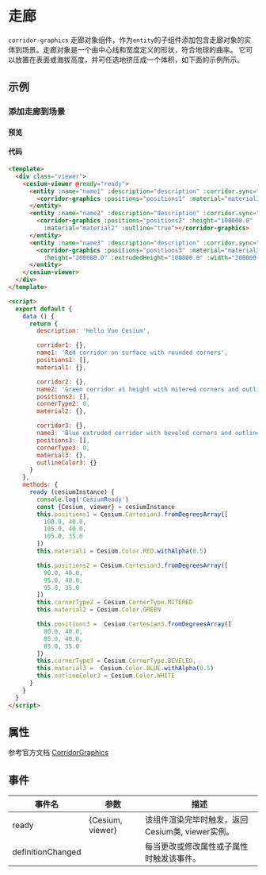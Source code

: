 # 走廊

`corridor-graphics` 走廊对象组件，作为`entity`的子组件添加包含走廊对象的实体到场景。走廊对象是一个由中心线和宽度定义的形状，符合地球的曲率。 它可以放置在表面或海拔高度，并可任选地挤压成一个体积，如下面的示例所示。

## 示例

### 添加走廊到场景

#### 预览

<doc-preview>
  <template>
    <div class="viewer">
      <cesium-viewer @ready="ready">
        <entity :name="name1" :description="description" :corridor.sync="corridor1">
          <corridor-graphics :positions="positions1" :material="material1" :width="200000.0"></corridor-graphics>
        </entity>
        <entity :name="name2" :description="description" :corridor.sync="corridor2">
          <corridor-graphics :positions="positions2" :height="100000.0" :width="200000.0" :cornerType="0"
            :material="material2" :outline="true"></corridor-graphics>
        </entity>
        <entity :name="name3" :description="description" :corridor.sync="corridor3">
          <corridor-graphics :positions="positions3" :material="material3" :outlineColor="outlineColor3" :outline="true"
            :height="200000.0" :extrudedHeight="100000.0" :width="200000.0" :cornerType="cornerType3" :outlineColor="outlineColor3"></corridor-graphics>
        </entity>
      </cesium-viewer>
    </div>
  </template>

  <script>
    export default {
      data () {
        return {
          description: 'Hello Vue Cesium',

          corridor1: {},
          name1: 'Red corridor on surface with rounded corners',
          positions1: [],
          material1: {},

          corridor2: {},
          name2: 'Green corridor at height with mitered corners and outline',
          positions2: [],
          cornerType2: 0,
          material2: {},

          corridor3: {},
          name3: 'Blue extruded corridor with beveled corners and outline',
          positions3: [],
          cornerType3: 0,
          material3: {},
          outlineColor3: {}
        }
      },
      methods: {
        ready (cesiumInstance) {
          console.log('CesiumReady')
          const {Cesium, viewer} = cesiumInstance
          this.positions1 = Cesium.Cartesian3.fromDegreesArray([
            100.0, 40.0,
            105.0, 40.0,
            105.0, 35.0
          ])
          this.material1 = Cesium.Color.RED.withAlpha(0.5)

          this.positions2 = Cesium.Cartesian3.fromDegreesArray([
            90.0, 40.0,
            95.0, 40.0,
            95.0, 35.0
          ])
          this.cornerType2 = Cesium.CornerType.MITERED
          this.material2 = Cesium.Color.GREEN

          this.positions3 =  Cesium.Cartesian3.fromDegreesArray([
            80.0, 40.0,
            85.0, 40.0,
            85.0, 35.0
          ])
          this.cornerType3 = Cesium.CornerType.BEVELED,
          this.material3 =  Cesium.Color.BLUE.withAlpha(0.5)
          this.outlineColor3 = Cesium.Color.WHITE
        }
      }
    }
  </script>
</doc-preview>

#### 代码

```html
<template>
  <div class="viewer">
    <cesium-viewer @ready="ready">
      <entity :name="name1" :description="description" :corridor.sync="corridor1">
        <corridor-graphics :positions="positions1" :material="material1" :width="200000.0"></corridor-graphics>
      </entity>
      <entity :name="name2" :description="description" :corridor.sync="corridor2">
        <corridor-graphics :positions="positions2" :height="100000.0" :width="200000.0" :cornerType="0"
          :material="material2" :outline="true"></corridor-graphics>
      </entity>
      <entity :name="name3" :description="description" :corridor.sync="corridor3">
        <corridor-graphics :positions="positions3" :material="material3" :outlineColor="outlineColor3" :outline="true"
          :height="200000.0" :extrudedHeight="100000.0" :width="200000.0" :cornerType="cornerType3" :outlineColor="outlineColor3"></corridor-graphics>
      </entity>
    </cesium-viewer>
  </div>
</template>

<script>
  export default {
    data () {
      return {
        description: 'Hello Vue Cesium',

        corridor1: {},
        name1: 'Red corridor on surface with rounded corners',
        positions1: [],
        material1: {},

        corridor2: {},
        name2: 'Green corridor at height with mitered corners and outline',
        positions2: [],
        cornerType2: 0,
        material2: {},

        corridor3: {},
        name3: 'Blue extruded corridor with beveled corners and outline',
        positions3: [],
        cornerType3: 0,
        material3: {},
        outlineColor3: {}
      }
    },
    methods: {
      ready (cesiumInstance) {
        console.log('CesiumReady')
        const {Cesium, viewer} = cesiumInstance
        this.positions1 = Cesium.Cartesian3.fromDegreesArray([
          100.0, 40.0,
          105.0, 40.0,
          105.0, 35.0
        ])
        this.material1 = Cesium.Color.RED.withAlpha(0.5)

        this.positions2 = Cesium.Cartesian3.fromDegreesArray([
          90.0, 40.0,
          95.0, 40.0,
          95.0, 35.0
        ])
        this.cornerType2 = Cesium.CornerType.MITERED
        this.material2 = Cesium.Color.GREEN

        this.positions3 =  Cesium.Cartesian3.fromDegreesArray([
          80.0, 40.0,
          85.0, 40.0,
          85.0, 35.0
        ])
        this.cornerType3 = Cesium.CornerType.BEVELED,
        this.material3 =  Cesium.Color.BLUE.withAlpha(0.5)
        this.outlineColor3 = Cesium.Color.WHITE
      }
    }
  }
</script>
```

## 属性

参考官方文档 [CorridorGraphics](https://cesiumjs.org/Cesium/Build/Documentation/CorridorGraphics.html)
<!-- |属性名|类型|默认值|描述|
|------|-----|-----|----|
|positions|Property||`optional` 指定表示线条的Cartesian3位置数组。|
|followSurface|Property|true|`optional` 指定线段是弧线还是直线连接。|
|clampToGround|Property|false|`optional` 指定线是否贴地。|
|width|Property|1.0|`optional` 指定线的宽度（像素）。|
|show|Property|true|`optional` 指定线是否可显示。|
|material|MaterialProperty|Color.WHITE|`optional` 指定用于绘制线的材质。|
|depthFailMaterial|MaterialProperty||`optional` 指定用于绘制低于地形的线的材质。|
|granularity|Property|Cesium.Math.RADIANS_PER_DEGREE|`optional`指定每个纬度和经度之间的角距离，当followSurface为true时有效。|
|shadows|Property|ShadowMode.DISABLED|`optional` 指定这些是否投射或接收来自每个光源的阴影。|
|distanceDisplayCondition|Property||`optional` 指定相机到线的距离。|
|zIndex|Property|0|`optional` 指定用于排序地面几何的zIndex。 仅当`clampToGround`为真且支持地形上的折线时才有效。|
--- -->

## 事件

|事件名|参数|描述|
|------|----|----|
|ready|{Cesium, viewer}|该组件渲染完毕时触发，返回Cesium类, viewer实例。|
|definitionChanged||每当更改或修改属性或子属性时触发该事件。|
